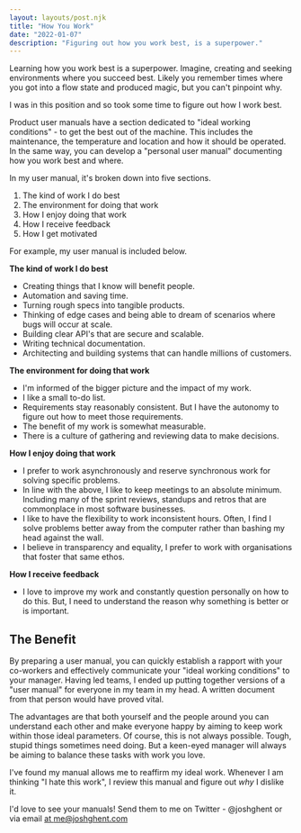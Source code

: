 ```yaml
---
layout: layouts/post.njk
title: "How You Work"
date: "2022-01-07"
description: "Figuring out how you work best, is a superpower."
---
```


Learning how you work best is a superpower. Imagine, creating and seeking environments where you succeed best. Likely you remember times where you got into a flow state and produced magic, but you can't pinpoint why.

I was in this position and so took some time to figure out how I work best.

Product user manuals have a section dedicated to "ideal working conditions" - to get the best out of the machine. This includes the maintenance, the temperature and location and how it should be operated. In the same way, you can develop a "personal user manual" documenting how you work best and where.

In my user manual, it's broken down into five sections.

1. The kind of work I do best
2. The environment for doing that work
3. How I enjoy doing that work
4. How I receive feedback
5. How I get motivated

For example, my user manual is included below.

**The kind of work I do best**

- Creating things that I know will benefit people.
- Automation and saving time.
- Turning rough specs into tangible products.
- Thinking of edge cases and being able to dream of scenarios where bugs will occur at scale.
- Building clear API's that are secure and scalable.
- Writing technical documentation.
- Architecting and building systems that can handle millions of customers.

**The environment for doing that work**

- I'm informed of the bigger picture and the impact of my work.
- I like a small to-do list.
- Requirements stay reasonably consistent. But I have the autonomy to figure out how to meet those requirements.
- The benefit of my work is somewhat measurable.
- There is a culture of gathering and reviewing data to make decisions.

**How I enjoy doing that work**

- I prefer to work asynchronously and reserve synchronous work for solving specific problems.
- In line with the above, I like to keep meetings to an absolute minimum. Including many of the sprint reviews, standups and retros that are commonplace in most software businesses.
- I like to have the flexibility to work inconsistent hours. Often, I find I solve problems better away from the computer rather than bashing my head against the wall.
- I believe in transparency and equality, I prefer to work with organisations that foster that same ethos.

**How I receive feedback**

- I love to improve my work and constantly question personally on how to do this. But, I need to understand the reason why something is better or is important.

## The Benefit

By preparing a user manual, you can quickly establish a rapport with your co-workers and effectively communicate your "ideal working conditions" to your manager. Having led teams, I ended up putting together versions of a "user manual" for everyone in my team in my head. A written document from that person would have proved vital.

The advantages are that both yourself and the people around you can understand each other and make everyone happy by aiming to keep work within those ideal parameters. Of course, this is not always possible. Tough, stupid things sometimes need doing. But a keen-eyed manager will always be aiming to balance these tasks with work you love.

I've found my manual allows me to reaffirm my ideal work. Whenever I am thinking "I hate this work", I review this manual and figure out _why_ I dislike it.

I'd love to see your manuals! Send them to me on Twitter - @joshghent or via email [at me@joshghent.com](mailto:me@joshghent.com)
